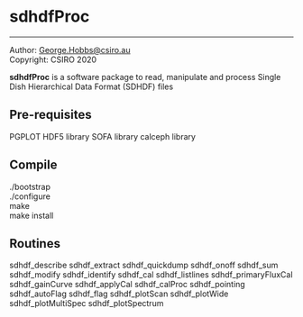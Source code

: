# sdhdfProc
---
Author:    George.Hobbs@csiro.au  
Copyright: CSIRO 2020 

**sdhdfProc** is a software package to read, manipulate and process Single Dish Hierarchical Data Format (SDHDF) files 

## Pre-requisites
PGPLOT
HDF5 library
SOFA library
calceph library

## Compile
./bootstrap  
./configure  
make  
make install

## Routines
sdhdf_describe
sdhdf_extract
sdhdf_quickdump
sdhdf_onoff
sdhdf_sum
sdhdf_modify
sdhdf_identify
sdhdf_cal
sdhdf_listlines
sdhdf_primaryFluxCal
sdhdf_gainCurve
sdhdf_applyCal
sdhdf_calProc
sdhdf_pointing
sdhdf_autoFlag
sdhdf_flag
sdhdf_plotScan
sdhdf_plotWide
sdhdf_plotMultiSpec
sdhdf_plotSpectrum
